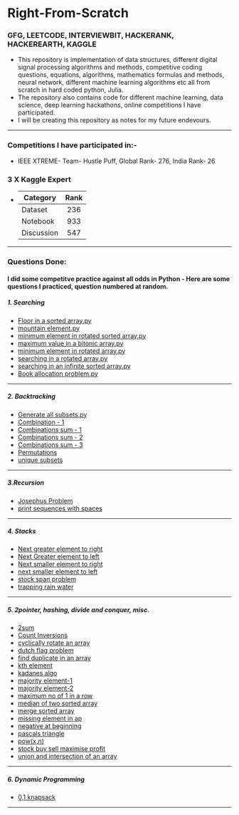 # Right-From-Scratch 

### GFG, LEETCODE, INTERVIEWBIT, HACKERANK, HACKEREARTH, KAGGLE

- This repository is implementation of data structures, different digital signal processing algorithms and methods, competitive coding questions, equations, algorithms, mathematics formulas and methods, neural network, different machine learning algorithms etc all from scratch in hard coded python, Julia.
- The repository also contains code for different machine learning, data science, deep learning hackathons, online competitions I have participated.   
- I will be creating this repository as notes for my future endevours.
---
### Competitions I have participated in:- 
- IEEE XTREME- Team- Hustle Puff, Global Rank- 276, India Rank- 26

### 3 X Kaggle Expert

 -   | Category                   | Rank              |
     | -------------              |:-----------------:|
     | Dataset                    | 236               |
     | Notebook                   | 933               |
     | Discussion                 | 547               |
     
 ---
 
 ### Questions Done:
 #### I did some competitve practice against all odds in Python - Here are some questions I practiced, question numbered at random.
##### 1. Searching
- [Floor in a sorted array.py](https://github.com/abhishek-parashar/Right-From-Scratch/blob/master/DSA/Floor%20in%20a%20sorted%20array.py)
- [mountain element.py](https://github.com/abhishek-parashar/Right-From-Scratch/blob/master/DSA/mountain%20element.py)
- [minimum element in rotated sorted array.py](https://github.com/abhishek-parashar/Right-From-Scratch/blob/master/DSA/minimum%20element%20in%20a%20rotated%20sorted%20array.py)
- [maximum value in a bitonic array.py](https://github.com/abhishek-parashar/Right-From-Scratch/blob/master/DSA/maximum%20value%20in%20a%20bitonic%20array.py)
- [minimum element in rotated array.py](https://github.com/abhishek-parashar/Right-From-Scratch/blob/master/DSA/minimum%20element%20in%20rotated%20array..py)
- [searching in a rotated array.py](https://github.com/abhishek-parashar/Right-From-Scratch/blob/master/DSA/searching%20in%20a%20rotated%20array.py)
- [searching in an infinite sorted array.py](https://github.com/abhishek-parashar/Right-From-Scratch/blob/master/DSA/searching-infinite-sorted-array.py)
- [Book allocation problem.py](https://github.com/abhishek-parashar/Right-From-Scratch/blob/master/DSA/Book%20allocation%20Problem.py)
---
##### 2. Backtracking

- [Generate all subsets.py](https://github.com/abhishek-parashar/Right-From-Scratch/blob/master/DSA/Generate%20all%20subsets.py)
- [Combination - 1](https://github.com/abhishek-parashar/Right-From-Scratch/blob/master/DSA/combination-1.py)
- [Combinations sum - 1](https://github.com/abhishek-parashar/Right-From-Scratch/blob/master/DSA/combination%20sum%20I.py)
- [Combinations sum - 2 ](https://github.com/abhishek-parashar/Right-From-Scratch/blob/master/DSA/combination-sum-II.py)
- [Combinations sum - 3](https://github.com/abhishek-parashar/Right-From-Scratch/blob/master/DSA/combination-sum-3.py)
- [Permutations](https://github.com/abhishek-parashar/Right-From-Scratch/blob/master/DSA/permutations%20of%20an%20array.py)
- [unique subsets](https://github.com/abhishek-parashar/Right-From-Scratch/blob/master/DSA/unique-subsets-repeating-no.py)
---
##### 3.Recursion

- [Josephus Problem](https://github.com/abhishek-parashar/Right-From-Scratch/blob/master/DSA/josephus%20Problem.py)
- [print sequences with spaces](https://github.com/abhishek-parashar/Right-From-Scratch/blob/master/DSA/print%20sequences%20with%20spaces.py)
---
##### 4. Stacks

- [Next greater element to right](https://github.com/abhishek-parashar/Right-From-Scratch/blob/master/DSA/next-greater-element.py)
- [Next Greater element to left](https://github.com/abhishek-parashar/Right-From-Scratch/blob/master/DSA/next-greater-left.py)
- [Next smaller element to right](https://github.com/abhishek-parashar/Right-From-Scratch/blob/master/DSA/next-smaller-to-right.py)
- [next smaller element to left](https://github.com/abhishek-parashar/Right-From-Scratch/blob/master/DSA/next-smaller-to-left.py)
- [stock span problem](https://github.com/abhishek-parashar/Right-From-Scratch/blob/master/DSA/stock%20span%20problem.py)
- [trapping rain water](https://github.com/abhishek-parashar/Right-From-Scratch/blob/master/DSA/trapping%20rain%20water.py)
---
##### 5. 2pointer, hashing, divide and conquer, misc.
- [2sum](https://github.com/abhishek-parashar/Right-From-Scratch/blob/master/DSA/2%20sum.py)
- [Count Inversions](https://github.com/abhishek-parashar/Right-From-Scratch/blob/master/DSA/count%20inversions.py)
- [cyclically rotate an array](https://github.com/abhishek-parashar/Right-From-Scratch/blob/master/DSA/cyclically-rotate-array.py)
- [dutch flag problem](https://github.com/abhishek-parashar/Right-From-Scratch/blob/master/DSA/dutch%20flag%20problem.py)
- [find duplicate in an array](https://github.com/abhishek-parashar/Right-From-Scratch/blob/master/DSA/find%20duplicate%20in%20an%20array.py)
- [kth element](https://github.com/abhishek-parashar/Right-From-Scratch/blob/master/DSA/k%20th%20element.py)
- [kadanes algo](https://github.com/abhishek-parashar/Right-From-Scratch/blob/master/DSA/kadanes-algo.py)
- [majority element-1](https://github.com/abhishek-parashar/Right-From-Scratch/blob/master/DSA/majority%20elemenrt%20-1.py)
- [majority element-2](https://github.com/abhishek-parashar/Right-From-Scratch/blob/master/DSA/majority%20elements%202.py)
- [maximum no of 1 in a row](https://github.com/abhishek-parashar/Right-From-Scratch/blob/master/DSA/maximum%20no%20of%201's%20in%20a%20row.py)
- [median of two sorted array](https://github.com/abhishek-parashar/Right-From-Scratch/blob/master/DSA/median%20of%20two%20sorted%20array.py)
- [merge sorted array](https://github.com/abhishek-parashar/Right-From-Scratch/blob/master/DSA/merge%20sorted%20array.py)
- [missing element in ap](https://github.com/abhishek-parashar/Right-From-Scratch/blob/master/DSA/missing%20element%20in%20ap.py)
- [negative at beginning](https://github.com/abhishek-parashar/Right-From-Scratch/blob/master/DSA/negative-at-beginning.py)
- [pascals triangle](https://github.com/abhishek-parashar/Right-From-Scratch/blob/master/DSA/pascals%20triangle.py)
- [pow(x,n)](https://github.com/abhishek-parashar/Right-From-Scratch/blob/master/DSA/pow(x%2Cn).py)
- [stock buy sell maximise profit](https://github.com/abhishek-parashar/Right-From-Scratch/blob/master/DSA/stock%20buy%20sell%20maximise%20profit.py)
- [union and intersection of an array](https://github.com/abhishek-parashar/Right-From-Scratch/blob/master/DSA/union%20and%20intersection%20of%20an%20array.py)
---
##### 6. Dynamic Programming

- [0,1 knapsack](https://github.com/abhishek-parashar/Right-From-Scratch/blob/master/DSA/0-1knapsack.py)
---


